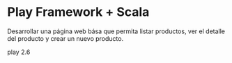 # Play Framework + Scala

Desarrollar una página web bása que permita listar productos, ver el detalle del producto y crear un nuevo producto.

play 2.6

